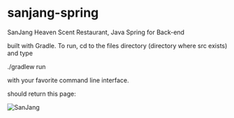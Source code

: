 # sanjang-spring
SanJang Heaven Scent Restaurant, Java Spring for Back-end

built with Gradle. To run, cd to the files directory (directory where src exists) and type

./gradlew run

with your favorite command line interface. 

should return this page: 

![SanJang](https://i.imgur.com/8bM8sPX.jpg)

